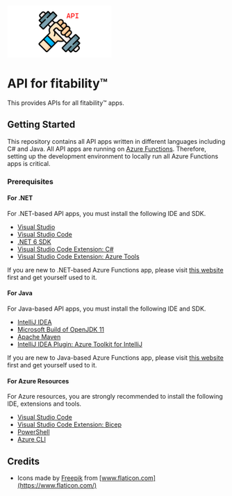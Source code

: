 <div>
    <img src="https://raw.githubusercontent.com/fitability/.github/main/assets/github-repo-api-3840x1920.png" width="240" height="120">
</div>

# API for fitability:tm: #

This provides APIs for all fitability:tm: apps.


## Getting Started ##

This repository contains all API apps written in different languages including C# and Java. All API apps are running on [Azure Functions](https://docs.microsoft.com/azure/azure-functions/functions-overview). Therefore, setting up the development environment to locally run all Azure Functions apps is critical.


### Prerequisites ###

#### For .NET ####

For .NET-based API apps, you must install the following IDE and SDK.

* [Visual Studio](https://visualstudio.microsoft.com/vs)
* [Visual Studio Code](https://code.visualstudio.com)
* [.NET 6 SDK](https://dotnet.microsoft.com/download/dotnet/6.0)
* [Visual Studio Code Extension: C#](https://marketplace.visualstudio.com/items?itemName=ms-dotnettools.csharp)
* [Visual Studio Code Extension: Azure Tools](https://marketplace.visualstudio.com/items?itemName=ms-vscode.vscode-node-azure-pack)

If you are new to .NET-based Azure Functions app, please visit [this website](https://docs.microsoft.com/azure/azure-functions/functions-dotnet-class-library) first and get yourself used to it.


#### For Java ####

For Java-based API apps, you must install the following IDE and SDK.

* [IntelliJ IDEA](https://www.jetbrains.com/idea/download)
* [Microsoft Build of OpenJDK 11](https://docs.microsoft.com/java/openjdk/download#openjdk-11)
* [Apache Maven](https://maven.apache.org/download.cgi)
* [IntelliJ IDEA Plugin: Azure Toolkit for IntelliJ](https://plugins.jetbrains.com/plugin/8053-azure-toolkit-for-intellij)

If you are new to Java-based Azure Functions app, please visit [this website](https://docs.microsoft.com/azure/azure-functions/functions-reference-java) first and get yourself used to it.


#### For Azure Resources ####

For Azure resources, you are strongly recommended to install the following IDE, extensions and tools.

* [Visual Studio Code](https://code.visualstudio.com)
* [Visual Studio Code Extension: Bicep](https://marketplace.visualstudio.com/items?itemName=ms-azuretools.vscode-bicep)
* [PowerShell](https://docs.microsoft.com/powershell/scripting/overview)
* [Azure CLI](https://docs.microsoft.com/cli/azure/what-is-azure-cli)


## Credits ##

* Icons made by [Freepik](https://www.flaticon.com/authors/freepik) from [www.flaticon.com](https://www.flaticon.com/)
